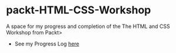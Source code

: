 # packt-HTML-CSS-Workshop
A space for my progress and completion of the The HTML and CSS Workshop from Packt>

* See my Progress Log [here](LOG.md)
